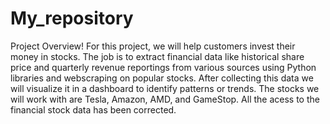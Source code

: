 # My_repository
Project Overview!
For this project, we will help customers invest their money in stocks. The job is to 
extract financial data like historical share price and quarterly revenue reportings from various
sources using Python libraries and webscraping on popular stocks. After collecting this data we 
will visualize it in a dashboard to identify patterns or trends. The stocks we will work with are Tesla,
Amazon, AMD, and GameStop. All the acess to the financial stock data has been corrected.

